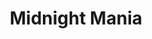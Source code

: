 ---
artist: 'Tornado Wallace'
title: 'Midnight Mania'
apple_link: 'https://music.apple.com/us/album/midnight-mania/1501440674'
link: 'https://www.dropbox.com/s/knsi16ysnwy8446/TornadoWallace.zip?dl=1'
content: ""
new_image: ../assets/FFWD/Tornado.jpg
published_date: '2020-03-28T23:07:04.000Z'
---